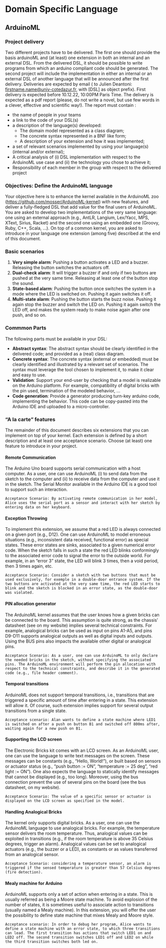 # Domain Specific Language
## ArduinoML

### Project delivery
Two different projects have to be delivered.
The first one should provide the basis arduinoML and (at least) one extension in both an internal and an external DSL. From the delivered DSL, it should be possible to write programs from which an arduino compliant code should be generated.
The second project will include the implementation in either an internal or an external DSL of another language that will be announced after the first delivery.
Deliveries are expected by email ( to Julien Deantoni: firstname.name@univ-cotedazur.fr, with [DSL] as object prefix). First delivery is expected before 10.12.22, 10:00PM Paris Time. The delivery is expected as a pdf report (please, do not write a novel, but use few words in a clever, effective and scientific way!).
The report must contain :

- the name of people in your teams
- a link to the code of your DSL(s)
- a description of the language(s) developed:
    - The domain model represented as a class diagram;
    - The concrete syntax represented in a BNF like form;
    - A description of your extension and how it was implemented;
- a set of relevant scenarios implemented by using your language(s) (internal and/or external);
- A critical analysis of (i) DSL implementation with respect to the ArduinoML use case and (ii) the technology you chose to achieve it;
- Responsibility of each member in the group with respect to the delivered project

### Objectives: Define the ArduinoML language
Your objective here is to enhance the kernel available in the ArduinoML zoo (https://github.com/mosser/ArduinoML-kernel) with new features, and deliver a fully-fledged DSL that add value for the final users of ArduinoML. You are asked to develop two implementations of the very same language: one using an external approach (e.g., AntLR, Langium, Lex/Yacc, MPS, XText, Sirius, Racket) and the second one using an embedded one (Groovy, Ruby, C++, Scala, ...). On top of a common kernel, you are asked to introduce in your language one extension (among five) described at the end of this document.

### Basic scenarios

1. **Very simple alarm**: Pushing a button activates a LED and a buzzer. Releasing the button switches the actuators off.
2. **Dual-check alarm**: It will trigger a buzzer if and only if two buttons are pushed at the very same time. Releasing at least one of the button stop the sound.
3. **State-based alarm**: Pushing the button once switches the system in a mode where the LED is switched on. Pushing it again switches it off.
4. **Multi-state alarm**: Pushing the button starts the buzz noise. Pushing it again stop the buzzer and switch the LED on. Pushing it again switch the LED off, and makes the system ready to make noise again after one push, and so on.

### Commmon Parts

The following parts must be available in your DSL:

- **Abstract syntax**: The abstract syntax should be clearly identified in the delivered code; and provided as a (real) class diagram.
- **Concrete syntax**: The concrete syntax (external or embedded) must be clearly identified and illustrated by a relevant set of scenarios. The syntax must leverage the tool chosen to implement it, to make it clear and easy to use.
- **Validation**: Support your end-user by checking that a model is realizable on the Arduino platform. For example, compatibility of digital bricks with the pin used, termination of the modeled behavior, ...
- **Code generation**: Provide a generator producing turn-key arduino code, implementing the behavior. This code can be copy-pasted into the Arduino IDE and uploaded to a micro-controller.

### “A la carte” features

The remainder of this document describes six extensions that you can implement on top of your kernel. Each extension is defined by a short description and at least one acceptance scenario. Choose (at least) one feature to introduce in your project.

#### Remote Communication

The Arduino Uno board supports serial communication with a host computer. As a user, one can use ArduinoML (i) to send data from the sketch to the computer and (ii) to receive data from the computer and use it in the sketch. The Serial Monitor available in the Arduino IDE is a good tool to support such an interaction.

	Acceptance Scenario: By activating remote communication in her model, Alice uses the serial port as a sensor and interact with her sketch by entering data on her keyboard.

#### Exception Throwing

To implement this extension, we assume that a red LED is always connected on a given port (e.g., D12). One can use ArduinoML to model erroneous situations (e.g., inconsistent data received, functional error) as special states. These error states are sinks, associated to a given numerical error code. When the sketch falls in such a state the red LED blinks conformingly to the associated error code to signal the error to the outside world. For example, in an “error 3” state, the LED will blink 3 times, then a void period, then 3 times again, etc.

	Acceptance Scenario: Consider a sketch with two buttons that must be used exclusively, for exemple in a double-door entrance system. If the two buttons are activated at the very same time, the red LED starts to blink and the sketch is blocked in an error state, as the double-door was violated.

#### PIN allocation generator

The ArduinoML kernel assumes that the user knows how a given bricks can be connected to the board. This assumption is quite strong, as the chassis’ datasheet (see on my website) implies several technical constraints. For example, analogical bricks can be used as input on pins A1-A5, and pins D9-D11 supports analogical outputs as well as digital inputs and outputs. Using the BUS pins also impacts the available other digital or analogical pins.

	Acceptance Scenario: As a user, one can use ArduinoML to only declare the needed bricks in the sketch, without specifying the associated pins. The ArduinoML environment will perform the pin allocation with respect to the technical constraints, and describe it in the generated code (e.g., file header comment).

#### Temporal transitions

ArduinoML does not support temporal transitions, i.e., transitions that are triggered a specific amount of time after entering in a state. This extension will allow it. Of course, such extension implies support for several output transitions from a single state.

	Acceptance scenario: Alan wants to define a state machine where LED1 is switched on after a push on button B1 and switched off 800ms after, waiting again for a new push on B1.

#### Supporting the LCD screen

The Electronic Bricks kit comes with an LCD screen. As an ArduinoML user, one can use the language to write text messages on the screen. These messages can be constants (e.g., “Hello, World!”), or built based on sensors or actuator status (e.g., “push button := ON”, “temperature := 25 deg”, “red light := ON”). One also expects the language to statically identify messages that cannot be displayed (e.g., too long). Moreover, using the bus connection prevent the use of several pins on the board (see the bus datasheet, on my website).

	Acceptance Scenario: The value of a specific sensor or actuator is displayed on the LCD screen as specified in the model.

#### Handling Analogical Bricks

The kernel only supports digital bricks. As a user, one can use the ArduinoML language to use analogical bricks. For example, the temperature sensor delivers the room temperature. Thus, analogical values can be exploited in transitions (e.g., if the room temperature is above 35 Celsius degrees, trigger an alarm). Analogical values can be set to analogical actuators (e.g., the buzzer or a LED), as constants or as values transferred from an analogical sensor.

	Acceptance Scenario: considering a temperature sensor, an alarm is triggered if the sensed temperature is greater than 57 Celsius degrees (fire detection).

#### Mealy machine for Arduino

ArduinoML supports only a set of action when entering in a state. This is usually referred as being a Moore state machine. To avoid explosion of the number of states, it is sometimes useful to associate action to transitions (usually named a Mealy machine). In this extension, you will offer the user the possibility to define state machine that mixes Mealy and Moore style.

	Acceptance scenario: In order to debug her program, Alice wants to define a state machine with an error state, to which three transitions can lead. The first transition has actions that switch LED1 on and LED2 off. The second transition switches LED1 off and LED2 on while the third transition switches both led on.